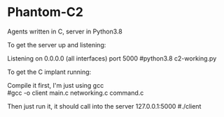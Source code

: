 # Phantom-C2
Agents written in C, server in Python3.8

To get the server up and listening:

Listening on 0.0.0.0 (all interfaces) port 5000
#python3.8 c2-working.py 

To get the C implant running:

Compile it first, I'm just using gcc  
#gcc -o client main.c networking.c command.c

Then just run it, it should call into the server 127.0.0.1:5000
#./client



